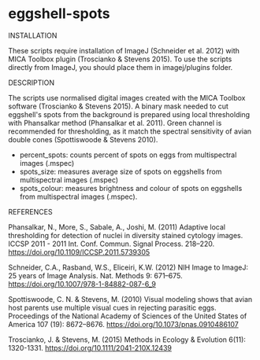 # eggshell-spots

INSTALLATION

These scripts require installation of ImageJ (Schneider et al. 2012) with MICA Toolbox plugin (Troscianko & Stevens 2015). To use the scripts directly from ImageJ, you should place them in imagej/plugins folder.

DESCRIPTION

The scripts use normalised digital images created with the MICA Toolbox software (Troscianko &amp; Stevens 2015). A binary mask needed to cut eggshell's spots from the background is prepared using local thresholding with Phansalkar method (Phansalkar et al. 2011). Green channel is recommended for thresholding, as it match the spectral sensitivity of avian double cones (Spottiswoode & Stevens 2010).


- percent_spots: counts percent of spots on eggs from multispectral images (.mspec)
- spots_size: measures average size of spots on eggshells from multispectral images (.mspec)
- spots_colour: measures brightness and colour of spots on eggshells from multispectral images (.mspec).


REFERENCES

Phansalkar, N., More, S., Sabale, A., Joshi, M. (2011) Adaptive local thresholding for detection of nuclei in diversity stained cytology images. ICCSP 2011 - 2011 Int. Conf. Commun. Signal Process. 218–220. https://doi.org/10.1109/ICCSP.2011.5739305

Schneider, C.A., Rasband, W.S., Eliceiri, K.W. (2012) NIH Image to ImageJ: 25 years of Image Analysis. Nat. Methods 9: 671–675. https://doi.org/10.1007/978-1-84882-087-6_9

Spottiswoode, C. N. & Stevens, M. (2010) Visual modeling shows that avian host parents use multiple visual cues in rejecting parasitic eggs. Proceedings of the National Academy of Sciences of the United States of America 107 (19): 8672–8676. https://doi.org/10.1073/pnas.0910486107

Troscianko, J. & Stevens, M. (2015) Methods in Ecology & Evolution 6(11): 1320-1331. https://doi.org/10.1111/2041-210X.12439
